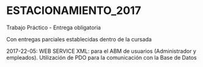 # ESTACIONAMIENTO_2017
Trabajo Práctico - Entrega obligatoria

Con entregas parciales establecidas dentro de la cursada

2017-22-05: WEB SERVICE XML: para el ABM de usuarios (Administrador y empleados). Utilización de PDO para la comunicación con la Base de Datos
